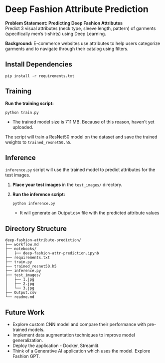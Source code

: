# Deep Fashion Attribute Prediction

**Problem Statement: Predicting Deep Fashion Attributes** \
Predict 3 visual attributes (neck type, sleeve length, pattern) of garments (specifically men’s t-shirts) using Deep Learning.

**Background:** E-commerce websites use attributes to help users categorize garments and to navigate through their catalog using filters.

## Install Dependencies
```
pip install -r requirements.txt
```


## Training

**Run the training script:** 
```
python train.py
```
- The trained model size is 711 MB. Because of this reason, haven't yet uploaded.

The script will train a ResNet50 model on the dataset and save the trained weights to `trained_resnet50.h5`.

## Inference

`inference.py` script will use the trained model to predict attributes for the test images.


1. **Place your test images** in the `test_images/` directory.

2. **Run the inference script:**
   ```
   python inference.py
   ```
   - It will generate an Output.csv file with the predicted attribute values



## Directory Structure
```
deep-fashion-attribute-prediction/
├── workflow.md
├── notebooks/
│   ├── deep-fashion-attr-prediction.ipynb
├── requirements.txt
├── train.py
├── trained_resnet50.h5
├── inference.py
├── test_images/
│   ├── 1.jpg
│   ├── 2.jpg
│   └── 3.jpg
├── Output.csv
└── readme.md
```

## Future Work
- Explore custom CNN model and compare their performance with pre-trained models.
- Implement data augmentation techniques to improve model generalization.
- Deploy the application - Docker, Streamlit. 
- Think of a Generative AI application which uses the model. Explore Fashion GPT.